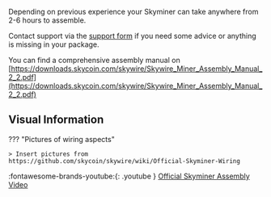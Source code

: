 
Depending on previous experience your Skyminer can take anywhere from 2-6 hours to assemble.

Contact support via the [support form](https://store.skycoin.com/pages/support) if you need some advice or anything is missing in your package.

You can find a comprehensive assembly manual on [https://downloads.skycoin.com/skywire/Skywire_Miner_Assembly_Manual_2_2.pdf](https://downloads.skycoin.com/skywire/Skywire_Miner_Assembly_Manual_2_2.pdf)

## Visual Information

??? "Pictures of wiring aspects"

    > Insert pictures from https://github.com/skycoin/skywire/wiki/Official-Skyminer-Wiring

:fontawesome-brands-youtube:{: .youtube } [Official Skyminer Assembly Video](https://www.youtube.com/watch?v=22ytucw2A4k)